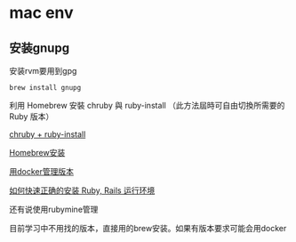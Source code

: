 # mac env

## 安装gnupg

安装rvm要用到gpg

```shell
brew install gnupg
```

利用 Homebrew 安裝 chruby 與 ruby-install （此方法屆時可自由切換所需要的 Ruby 版本）

[chruby + ruby-install](https://blog.driftking.tw/2021/04/Install-Ruby-On-macOS/)

[Homebrew安装](https://mac.install.guide/ruby/13.html)

[用docker管理版本](https://ruby-china.org/topics/37688)

[如何快速正确的安装 Ruby, Rails 运行环境](https://ruby-china.org/wiki/install_ruby_guide)

还有说使用rubymine管理

目前学习中不用找的版本，直接用的brew安装。如果有版本要求可能会用docker
